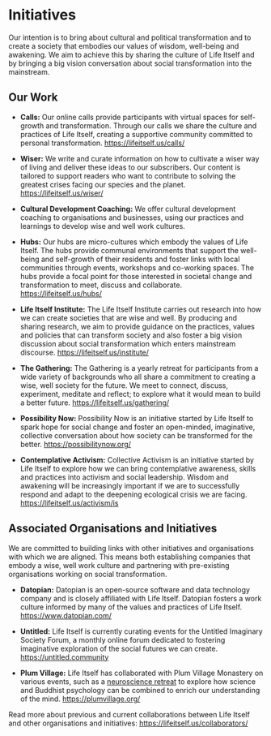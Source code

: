 # Initiatives
 
Our intention is to bring about cultural and political transformation and to create a society that embodies our values of wisdom, well-being and awakening. We aim to achieve this by sharing the culture of Life Itself and by bringing a big vision conversation about social transformation into the mainstream.
 
## Our Work
 
* **Calls:** Our online calls provide participants with virtual spaces for self-growth and transformation. Through our calls we share the culture and practices of Life Itself, creating a supportive community committed to personal transformation. https://lifeitself.us/calls/
 
* **Wiser:** We write and curate information on how to cultivate a wiser way of living and deliver these ideas to our subscribers. Our content is tailored to support readers who want to contribute to solving the greatest crises facing our species and the planet. https://lifeitself.us/wiser/
 
* **Cultural Development Coaching:** We offer cultural development coaching to organisations and businesses, using our practices and learnings to develop wise and well work cultures.
 
* **Hubs:** Our hubs are micro-cultures which embody the values of Life Itself. The hubs provide communal environments that support the well-being and self-growth of their residents and foster links with local communities through events, workshops and co-working spaces. The hubs provide a focal point for those interested in societal change and transformation to meet, discuss and collaborate. https://lifeitself.us/hubs/
 
* **Life Itself Institute:** The Life Itself Institute carries out research into how we can create societies that are wise and well. By producing and sharing research, we aim to provide guidance on the practices, values and policies that can transform society and also foster a big vision discussion about social transformation which enters mainstream discourse. https://lifeitself.us/institute/
 
* **The Gathering:** The Gathering is a yearly retreat for participants from a wide variety of backgrounds who all share a commitment to creating a wise, well society for the future. We meet to connect, discuss, experiment, meditate and reflect; to explore what it would mean to build a better future. https://lifeitself.us/gathering/
 
* **Possibility Now:** Possibility Now is an initiative started by Life Itself to spark hope for social change and foster an open-minded, imaginative, collective conversation about how society can be transformed for the better. https://possibilitynow.org/
 
* **Contemplative Activism:** Collective Activism is an initiative started by Life Itself to explore how we can bring contemplative awareness, skills and practices into activism and social leadership. Wisdom and awakening will be increasingly important if we are to successfully respond and adapt to the deepening ecological crisis we are facing. https://lifeitself.us/activism/is
 
## Associated Organisations and Initiatives
 
We are committed to building links with other initiatives and organisations with which we are aligned. This means both establishing companies that embody a wise, well work culture and partnering with pre-existing organisations working on social transformation.

* **Datopian:** Datopian is an open-source software and data technology company and is closely affiliated with Life Itself. Datopian fosters a work culture informed by many of the values and practices of Life Itself. https://www.datopian.com/
 
* **Untitled:** Life Itself is currently curating events for the Untitled Imaginary Society Forum, a monthly online forum dedicated to fostering imaginative exploration of the social futures we can create. https://untitled.community
 
* **Plum Village:** Life Itself has collaborated with Plum Village Monastery on various events, such as a [neuroscience retreat](https://lifeitself.us/2019/07/29/neuroscientists-experience-mindfulness/) to explore how science and Buddhist psychology can be combined to enrich our understanding of the mind. https://plumvillage.org/
 
Read more about previous and current collaborations between Life Itself and other organisations and initiatives: https://lifeitself.us/collaborators/
